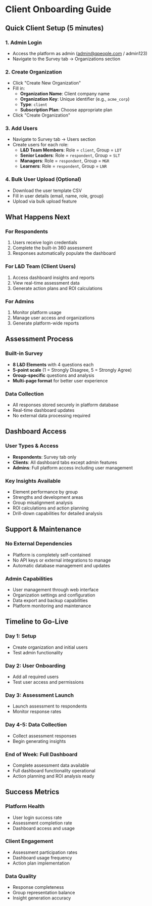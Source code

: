 # Client Onboarding Guide

## Quick Client Setup (5 minutes)

### 1. Admin Login
- Access the platform as admin (admin@qpeople.com / admin123)
- Navigate to the Survey tab → Organizations section

### 2. Create Organization
- Click "Create New Organization"
- Fill in:
  - **Organization Name**: Client company name
  - **Organization Key**: Unique identifier (e.g., `acme_corp`)
  - **Type**: `client`
  - **Subscription Plan**: Choose appropriate plan
- Click "Create Organization"

### 3. Add Users
- Navigate to Survey tab → Users section
- Create users for each role:
  - **L&D Team Members**: Role = `client`, Group = `LDT`
  - **Senior Leaders**: Role = `respondent`, Group = `SLT`
  - **Managers**: Role = `respondent`, Group = `MGR`
  - **Learners**: Role = `respondent`, Group = `LNR`

### 4. Bulk User Upload (Optional)
- Download the user template CSV
- Fill in user details (email, name, role, group)
- Upload via bulk upload feature

## What Happens Next

### For Respondents
1. Users receive login credentials
2. Complete the built-in 360 assessment
3. Responses automatically populate the dashboard

### For L&D Team (Client Users)
1. Access dashboard insights and reports
2. View real-time assessment data
3. Generate action plans and ROI calculations

### For Admins
1. Monitor platform usage
2. Manage user access and organizations
3. Generate platform-wide reports

## Assessment Process

### Built-in Survey
- **8 L&D Elements** with 4 questions each
- **5-point scale** (1 = Strongly Disagree, 5 = Strongly Agree)
- **Group-specific** questions and analysis
- **Multi-page format** for better user experience

### Data Collection
- All responses stored securely in platform database
- Real-time dashboard updates
- No external data processing required

## Dashboard Access

### User Types & Access
- **Respondents**: Survey tab only
- **Clients**: All dashboard tabs except admin features
- **Admins**: Full platform access including user management

### Key Insights Available
- Element performance by group
- Strengths and development areas
- Group misalignment analysis
- ROI calculations and action planning
- Drill-down capabilities for detailed analysis

## Support & Maintenance

### No External Dependencies
- Platform is completely self-contained
- No API keys or external integrations to manage
- Automatic database management and updates

### Admin Capabilities
- User management through web interface
- Organization settings and configuration
- Data export and backup capabilities
- Platform monitoring and maintenance

## Timeline to Go-Live

### Day 1: Setup
- Create organization and initial users
- Test admin functionality

### Day 2: User Onboarding
- Add all required users
- Test user access and permissions

### Day 3: Assessment Launch
- Launch assessment to respondents
- Monitor response rates

### Day 4-5: Data Collection
- Collect assessment responses
- Begin generating insights

### End of Week: Full Dashboard
- Complete assessment data available
- Full dashboard functionality operational
- Action planning and ROI analysis ready

## Success Metrics

### Platform Health
- User login success rate
- Assessment completion rate
- Dashboard access and usage

### Client Engagement
- Assessment participation rates
- Dashboard usage frequency
- Action plan implementation

### Data Quality
- Response completeness
- Group representation balance
- Insight generation accuracy
